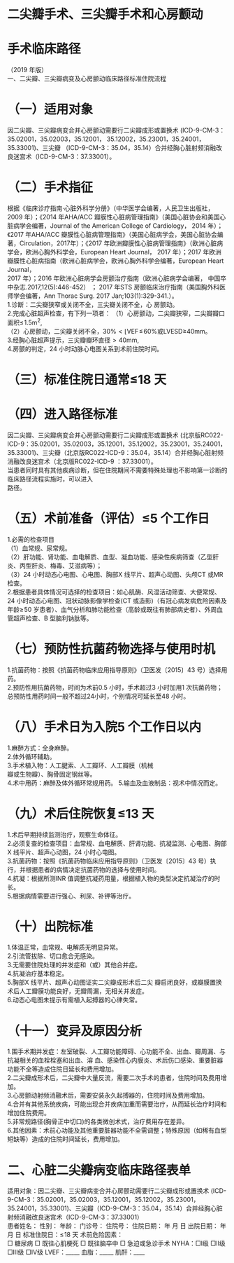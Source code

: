 # 二尖瓣手术、三尖瓣手术和心房颤动  
# 手术临床路径  
（2019 年版）  
一、二尖瓣、三尖瓣病变及心房颤动临床路径标准住院流程  
# （一）适用对象  
因二尖瓣、三尖瓣病变合并心房颤动需要行二尖瓣成形或置换术 (ICD-9-CM-3：35.02001，35.02003，35.12001，
35.12002，35.23001，35.24001，35.33001)、三尖瓣
（ICD-9-CM-3：35.04，35.14）合并经胸心脏射频消融改良迷宫术（ICD-9-CM-3：37.33001）。  
# （二）手术指征  
根据《临床诊疗指南·心脏外科学分册》（中华医学会编著，人民卫生出版社，2009 年）；《2014 年AHA/ACC 瓣膜性心脏病管理指南》（美国心脏协会和美国心脏病学会编著，Journal of the American College of Cardiology， 2014 年）；《2017 年AHA/ACC 瓣膜性心脏病管理指南》（美国心脏病学会，美国心脏协会编著，Circulation，2017年）；《2017 年欧洲瓣膜性心脏病管理指南》（欧洲心脏病学会，欧洲心胸外科学会，European Heart Journal， 2017 年）；2017 年欧洲瓣膜性心脏病指南（欧洲心脏病学会，欧洲心胸外科学会编著，European Heart Journal，  
2017 年）；2016 年欧洲心脏病学会房颤治疗指南（欧洲心脏病学会编著， 中国卒中杂志.2017,12(5):446-452） ； 2017 年STS 房颤临床治疗指南（美国胸外科医师学会编著，Ann  Thorac Surg. 2017 Jan;103(1):329-341.）。  
1.诊断：二尖瓣狭窄或关闭不全，三尖瓣关闭不全，心 房颤动。  
2.完成心脏超声检查，有下列一项者： （1）心房颤动，二尖瓣狭窄，二尖瓣瓣口面积$\leq\!1.5\mathsf{m}^{2},$  
（2）心房颤动，二尖瓣关闭不全，$30\%<\lfloor\mathsf{V E F}\!\leq\!60\%$或LVESD≥40mm。  
3.经胸心脏超声提示，三尖瓣瓣环直径$>40\mathsf{m m},$  
4.房颤的判定，24 小时动脉心电图关系到术前住院时间。  
# （三）标准住院日通常≤18 天  
# （四）进入路径标准  
因二尖瓣、三尖瓣病变合并心房颤动需要行二尖瓣成形或置换术 (北京版RC022-ICD-9：35.02001，35.02003，35.12001，35.12002，35.23001，35.24001，35.33001)、三尖瓣（北京版RC022-ICD-9：35.04，35.14）合并经胸心脏射频消融改良迷宫术（北京版RC022-ICD-9 ：37.33001）。  
当患者同时具有其他疾病诊断，但在住院期间不需要特殊处理也不影响第一诊断的临床路径流程实施时，可以进入  
路径。  
# （五）术前准备（评估）≤5 个工作日  
1.必需的检查项目  
（1）血常规、尿常规。  
（2）肝功能、肾功能、血电解质、血型、凝血功能、感染性疾病筛查（乙型肝炎、丙型肝炎、梅毒、艾滋病等）；  
（3）24 小时动态心电图、心电图、胸部X 线平片、超声心动图、头颅CT 或MR 检查。  
2.根据患者具体情况可选择的检查项目：如心肌酶、风湿活动筛查、大便常规、24 小时动态心电图、冠状动脉影像学检查(CT 或造影)（有冠心病发病危险因素及年龄$\ge\!50$ 岁患者）、血气分析和肺功能检查（高龄或既往有肺部病史者）、外周血管超声检查、B 型脑利钠肽等。  
# （七）预防性抗菌药物选择与使用时机  
1.抗菌药物：按照《抗菌药物临床应用指导原则》（卫医发〔2015〕43 号）选择用药。  
2.预防性用抗菌药物，时间为术前0.5 小时，手术超过3 小时加用1 次抗菌药物；总预防性用药时间一般不超过24小时，个别情况可延长至48 小时。  
# （八）手术日为入院5 个工作日以内  
1.麻醉方式：全身麻醉。  
2.体外循环辅助。  
3.手术植入物：人工腱索、人工瓣环、人工瓣膜（机械  
瓣或生物瓣）、胸骨固定钢丝等。  
4.术中用药：麻醉及体外循环常规用药。 5.输血及血液制品：视术中情况而定。  
# （九）术后住院恢复≤13 天  
1.术后早期持续监测治疗，观察生命体征。  
2.必须复查的检查项目：血常规、血电解质、肝肾功能、抗凝监测、心电图、胸部X 线平片、超声心动图，24 小时心电图。  
3.抗菌药物：按照《抗菌药物临床应用指导原则》（卫医发〔2015〕43 号）执行，并根据患者的病情决定抗菌药物的选择与使用时间。  
4.抗凝：根据所测INR 值调整抗凝药用量，根据植入物的类型决定抗凝治疗的时长。  
5.根据病情需要进行强心、利尿、补钾等治疗。  
# （十）出院标准  
1.体温正常，血常规、电解质无明显异常。  
2.引流管拔除、切口愈合无感染。  
3.无需要住院处理的并发症和（或）其他合并症。  
4.抗凝治疗基本稳定。  
5.胸部X 线平片、超声心动图证实二尖瓣成形术后二尖 瓣启闭良好，或瓣膜置换术后人工瓣膜功能良好，无瓣周漏，无相关并发症。  
6.动态心电图未提示有需植入起搏器的心律失常。  
# （十一）变异及原因分析  
1.围手术期并发症：左室破裂、人工瓣功能障碍、心功能不全、出血、瓣周漏、与抗凝相关的血栓栓塞和出血、溶 血、感染性心内膜炎、术后伤口感染、重要脏器功能不全等造成住院日延长和费用增加。  
2.二尖瓣成形术后，二尖瓣中大量反流，需要二次手术的患者，住院时间及费用增加。  
3.心房颤动射频消融术后，需要安装永久起搏器的，住院时间及费用增加。  
4.合并有其他系统疾病，可能出现合并疾病加重而需要治疗，从而延长治疗时间和增加住院费用。  
5.非常规路径(胸骨正中切口)的各类微创术式，治疗费用存在差异。  
6.其他因素：术前心功能及其他重要脏器功能不全需调整；特殊原因（如稀有血型短缺等）造成的住院时间延长，费用增加。  
# 二、心脏二尖瓣病变临床路径表单  
适用对象：因二尖瓣、三尖瓣病变合并心房颤动需要行二尖瓣成形或置换术 (ICD-9-CM-3：35.02001，35.02003，35.12001，35.12002，35.23001，35.24001，35.33001)、三尖瓣（ICD-9-CM-3：35.04，35.14）合并经胸心脏射频消融改良迷宫术（ICD-9-CM-3：37.33001）  
患者姓名：           性别：    年龄：    门诊号：       住院号：       住院日期：   年  月  日  出院日期：   年  月   日   标准住院日：$\leqslant\!18$ 天 术前危险因素：  
□ 糖尿病   □ 既往心肌梗死   □ 既往脑卒中   □ 急迫或急诊手术    NYHA：□Ⅰ级  □Ⅱ级  □Ⅲ级  □Ⅳ级    LVEF：_____   血脂：_____  肌酐：____  
